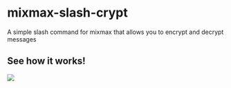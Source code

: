 # mixmax-slash-crypt
A simple slash command for mixmax that allows you to encrypt and decrypt messages

## See how it works!
![](https://media.giphy.com/media/l1J9JgihDdjsFTNHW/giphy.gif)
